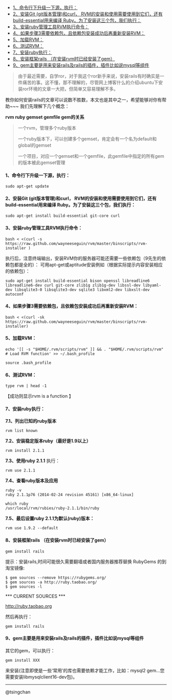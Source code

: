 <!-- TOC -->

- [1、命令行下升级一下源，执行：](#1命令行下升级一下源执行)
- [2、安装Git (git版本管理)和curl， RVM的安装和使用需要使用到它们，还有build-essential用来编译 Ruby。为了安装这三个包，我们执行：](#2安装git-git版本管理和curl-rvm的安装和使用需要使用到它们还有build-essential用来编译-ruby为了安装这三个包我们执行)
- [3、安装ruby管理工具RVM执行命令：](#3安装ruby管理工具rvm执行命令)
- [4、如果步骤3需要依赖包，且依赖包安装成功后再重新安装RVM：](#4如果步骤3需要依赖包且依赖包安装成功后再重新安装rvm)
- [5、加载RVM：](#5加载rvm)
- [6、测试RVM：](#6测试rvm)
- [7、安装ruby执行：](#7安装ruby执行)
- [8、安装框架rails （在安装rvm时已经安装了gem）](#8安装框架rails-在安装rvm时已经安装了gem)
- [9、gem主要是用来安装rails及rails的插件，插件比如说mysql等组件](#9gem主要是用来安装rails及rails的插件插件比如说mysql等组件)

<!-- /TOC -->

> 由于最近需要，自学ror，对于我这个ror新手来说，安装rails有时确实是一件痛苦的事。这不懂，那不理解的，尽管网上博客什么的介绍ubuntu下安装ror环境的文章一大把，但简单又容易理解不多。



教你如何安装rails的文章可以说数不胜数，本文也是其中之一，希望能够对你有帮助~~~
我们先理解下几个概念：

**rvm ruby gemset gemfile gem的关系**

> 一个rvm，管理多个ruby版本
> 
> 一个ruby版本下，可以创建多个gemset，肯定会有一个名为default和global的gemset
> 
> 一个项目，对应一个gemset和一个gemfile，此gemfile中指定的所有gem的版本被此gemset管理

#### 1、命令行下升级一下源，执行： ####

	sudo apt-get update 

#### 2、安装Git (git版本管理)和curl， RVM的安装和使用需要使用到它们，还有build-essential用来编译 Ruby。为了安装这三个包，我们执行： ####

	sudo apt-get install build-essential git-core curl

#### 3、安装ruby管理工具RVM执行命令： ####

	bash < <(curl -s https://raw.github.com/wayneeseguin/rvm/master/binscripts/rvm-installer )

执行后，注意终端输出，安装RVM你的服务器可能还需要一些依赖包（9先生的依赖包都是全的）：
可用apt-get或aptitude安装例如（根据实际提示内容安装相应的依赖包）：

	sudo apt-get install build-essential bison openssl libreadline6 libreadline6-dev curl git-core zlib1g zlib1g-dev libssl-dev libyaml-dev libsqlite3-0 libsqlite3-dev sqlite3 libxml2-dev libxslt-dev autoconf

#### 4、如果步骤3需要依赖包，且依赖包安装成功后再重新安装RVM： ####
	
	bash < <(curl -sk https://raw.github.com/wayneeseguin/rvm/master/binscripts/rvm-installer)

#### 5、加载RVM： ####

	echo '[[ -s "$HOME/.rvm/scripts/rvm" ]] && . "$HOME/.rvm/scripts/rvm" # Load RVM function' >> ~/.bash_profile

	source .bash_profile


#### 6、测试RVM： ####

	type rvm | head -1

【成功则显示rvm is a function 】

#### 7、安装ruby执行： ####
**7.1、列出已知的ruby版本**

	rvm list known

**7.2、安装稳定版本ruby（最好是1.9以上）**

	rvm install 2.1.1 


**7.3、使用ruby 2.1.1**
执行：

	rvm use 2.1.1	

**7.4、查看ruby版本及应用**

	ruby -v
	ruby 2.1.1p76 (2014-02-24 revision 45161) [x86_64-linux]
	
	which ruby
	/usr/local/rvm/rubies/ruby-2.1.1/bin/ruby

**7.5、最后设置ruby 2.1.1为默认(ruby)版本：**
	
	rvm use 1.9.2 --default


#### 8、安装框架rails （在安装rvm时已经安装了gem） ####

	gem install rails

提示：安装rails,时间可能很久需要翻墙或者国内服务器推荐替换 RubyGems 的到淘宝镜像:
	
	$ gem sources --remove https://rubygems.org/
	$ gem sources -a http://ruby.taobao.org/
	$ gem sources -l
*** CURRENT SOURCES ***

http://ruby.taobao.org

然后再执行：
	
	gem install rails


#### 9、gem主要是用来安装rails及rails的插件，插件比如说mysql等组件 ####

其它的gem，可以执行：

	gem install XXX

来安装(注意即使是一些‘常用’的库也需要依赖才能工作，比如：mysql2 gem…您需要安装libmysqlclient16-dev包)。

----------
@tsingchan


